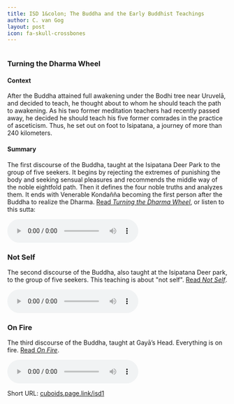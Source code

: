 ```yaml
---
title: ISD 1&colon; The Buddha and the Early Buddhist Teachings
author: C. van Gog
layout: post
icon: fa-skull-crossbones
---
```


<span class="image left"><img src="{{ 'assets/images/deer.jpg' | relative_url }}" alt="" /></span>

<p><h3>Turning the Dharma Wheel</h3></p>

<h4>Context</h4>
<p>After the Buddha attained full awakening under the Bodhi tree near Uruvelā, and decided to teach, he thought about to whom he should teach the path to awakening. As his two former meditation teachers had recently passed away, he decided he should teach his five former comrades in the practice of asceticism. Thus, he set out on foot to Isipatana, a journey of more than 240 kilometers.</p>

<h4>Summary</h4>
<p>The first discourse of the Buddha, taught at the Isipatana Deer Park to the group of five seekers. It begins by rejecting the extremes of punishing the body and seeking sensual pleasures and recommends the middle way of the noble eightfold path. Then it defines the four noble truths and analyzes them. It ends with Venerable Kondañña becoming the first person after the Buddha to realize the Dharma. <a href="https://sites.google.com/view/buddhasgrove/suttas/turning-the-dharma-wheel">Read <i>Turning the Dharma Wheel</i></a>, or listen to this sutta:</p>

<p><audio controls>
  <source src="{{ 'assets/audio/turning.mp3' | relative_url }}" type="audio/mp3">
Your browswer doesn't support the audio element. 
</audio></p>

<p><h3>Not Self</h3></p>

<p>The second discourse of the Buddha, also taught at the Isipatana Deer park, to the group of five seekers. This teaching is about "not self". <a href="https://sites.google.com/view/buddhasgrove/suttas/not-self">Read <i>Not Self</i></a>.</p>

<p><audio controls>
  <source src="{{ 'assets/audio/not-self.mp3' | relative_url }}" type="audio/mp3">
Your browswer doesn't support the audio element. 
</audio></p>

<p><h3>On Fire</h3></p>

<p>The third discourse of the Buddha, taught at Gayā’s Head. Everything is on fire. <a href="https://sites.google.com/view/buddhasgrove/suttas/on-fire">Read <i>On Fire</i></a>.</p>

<p><audio controls>
  <source src="{{ 'assets/audio/fire.mp3' | relative_url }}" type="audio/mp3">
Your browswer doesn't support the audio element. 
</audio></p>

<p>Short URL: <a href="https://cuboids.page.link/isd1">cuboids.page.link/isd1</a></p> 
